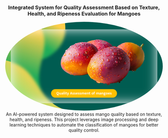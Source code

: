 <h3 align="center">Integrated System for Quality Assessment Based on Texture, Health, and Ripeness Evaluation for Mangoes</h3>

<p align="center">
  <img src="images/CreativeDesigns.png" alt="Project Image" width="900" style="border-radius: 50%;>
</p>

<p align="center">
  An AI-powered system designed to assess mango quality based on texture, health, and ripeness.  
  This project leverages image processing and deep learning techniques to automate the classification of mangoes for better quality control.
</p>
